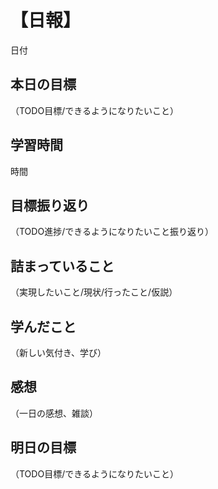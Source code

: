 # 【日報】
日付
### 
## 本日の目標
（TODO目標/できるようになりたいこと）

## 学習時間
時間
## 目標振り返り
（TODO進捗/できるようになりたいこと振り返り）

## 詰まっていること
（実現したいこと/現状/行ったこと/仮説）

## 学んだこと
（新しい気付き、学び）

## 感想
（一日の感想、雑談）

## 明日の目標
（TODO目標/できるようになりたいこと）